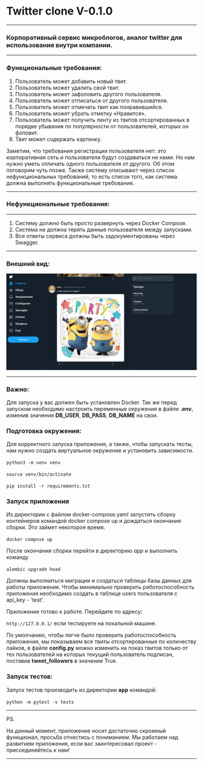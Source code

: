 # Twitter clone V-0.1.0

___

### Корпоративный сервис микроблогов, аналог twitter для использования внутри компании.

***

### Функциональные требования:

1. Пользователь может добавить новый твит.
2. Пользователь может удалить свой твит.
3. Пользователь может зафоловить другого пользователя.
4. Пользователь может отписаться от другого пользователя.
5. Пользователь может отмечать твит как понравившийся.
6. Пользователь может убрать отметку «Нравится».
7. Пользователь может получить ленту из твитов отсортированных в
порядке убывания по популярности от пользователей, которых он
фоловит.
8. Твит может содержать картинку.

Заметим, что требования регистрации пользователя нет: это корпоративная сеть и пользователи будут создаваться не нами. Но нам нужно уметь отличать одного пользователя от другого. Об этом поговорим чуть позже. Также систему описывают через список нефункциональных требований, то
есть список того, как система должна выполнять функциональные
требования.

***

### Нефункциональные требования:

***

1. Систему должно быть просто развернуть через Docker Compose.
2. Система не должна терять данные пользователя между запусками.
3. Все ответы сервиса должны быть задокументированы через Swagger.


***
### Внешний вид:

![Alt-Вид странички](example.png)

***

### Важно:

Для запуска у вас должен быть установлен Docker.
Так же перед запуском необходимо настроить переменные окружения в файле **.env**, изменив значения
**DB_USER**, **DB_PASS**, **DB_NAME** на свои.

### Подготовка окружения:

Для корректного запуска приложения, а также, чтобы запускать тесты, 
нам нужно создать виртуальное окружение и установить зависимости.

```python3 -m venv venv```

```source venv/bin/activate```

```pip install -r requirements.txt```


### Запуск приложения

Из директории с файлом docker-compose.yaml запустить сборку 
контейнеров командой docker compose up и дождаться окончания сборки. Это займет некоторое время.

```docker compose up```

После окончания сборки перейти в директорию _app_ и выполнить команду 

`alembic upgrade head`

Должны выполниться миграции и создаться таблицы базы данных для работы приложения.
Чтобы минимально проверить работоспособность приложения необходимо создать в таблице users
пользователя с api_key - 'test'.

Приложение готово к работе. Перейдите по адресу:

```http://127.0.0.1/```  если тестируете на локальной машине.


По умолчанию, чтобы легче было проверить работоспособность приложения, мы показываем все 
твиты отсортированные по количеству лайков, в файле **config.py** можно изменить 
на показ твитов только от тех пользователей на которых текущий пользователь подписан, поставив
**tweet_followers** в значение True.

### Запуск тестов:

Запуск тестов производить из директории **app** командой:

```python -m pytest -v tests```

___

PS.

На данный момент, приложение носит достаточно скромный функционал, просьба отнестись с пониманием.
Мы работаем над развитием приложения, если вас заинтересовал проект - присоединяйтесь к нам!
___